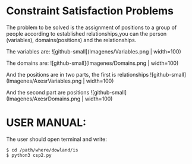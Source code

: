 # Constraint Satisfaction Problems

The problem to be solved is the assignment of positions to a group of people according to established relationships,you can the person (variables), domains(positions) and the relationships.

The variables are:
![github-small](Imagenes/Variables.png | width=100)

The domains are:
![github-small](Imagenes/Domains.png | width=100)

And the positions are in two parts, the first is relationships
![github-small](Imagenes/AxesrVariables.png | width=100)

And the second part are positions
![github-small](Imagenes/AxesrDomains.png | width=100)


# USER MANUAL:

The user should open terminal and write:

	$ cd /path/where/dowland/is
	$ python3 csp2.py
